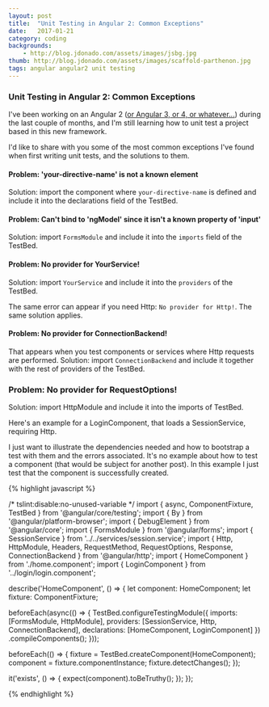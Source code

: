 ```yaml
---
layout: post
title:  "Unit Testing in Angular 2: Common Exceptions"
date:   2017-01-21
category: coding
backgrounds:
    - http://blog.jdonado.com/assets/images/jsbg.jpg
thumb: http://blog.jdonado.com/assets/images/scaffold-parthenon.jpg
tags: angular angular2 unit testing
---
```


### Unit Testing in Angular 2: Common Exceptions

I've been working on an Angular 2 ([or Angular 3, or 4, or whatever...](http://angularjs.blogspot.de/2016/12/ok-let-me-explain-its-going-to-be.html?utm_content=bufferec238&utm_medium=social&utm_source=facebook.com&utm_campaign=buffer)) during the last couple of months, and I'm still learning how to unit test a project based in this new framework.

I'd like to share with you some of the most common exceptions I've found when first writing unit tests, and the solutions to them.

#### Problem: 'your-directive-name' is not a known element
Solution: import the component where `your-directive-name` is defined and include it into the declarations field of the TestBed.

#### Problem: Can't bind to 'ngModel' since it isn't a known property of 'input'
Solution: import `FormsModule` and include it into the `imports` field of the TestBed.

#### Problem: No provider for YourService!
Solution: import `YourService` and include it into the `providers` of the TestBed.

The same error can appear if you need Http: `No provider for Http!`. The same solution applies.

#### Problem: No provider for ConnectionBackend!
That appears when you test components or services where Http requests are performed.
Solution: import `ConnectionBackend` and include it together with the rest of providers of the TestBed.

### Problem: No provider for RequestOptions!
Solution: import HttpModule and include it into the imports of TestBed.

Here's an example for a LoginComponent, that loads a SessionService, requiring Http.

I just want to illustrate the dependencies needed and how to bootstrap a test with them and the errors associated. It's no example about how to test a component (that would be subject for another post). In this example I just test that the component is successfully created.

{% highlight javascript %}

/* tslint:disable:no-unused-variable */
import { async, ComponentFixture, TestBed } from '@angular/core/testing';
import { By } from '@angular/platform-browser';
import { DebugElement } from '@angular/core';
import { FormsModule } from '@angular/forms';
import { SessionService } from '../../services/session.service';
import { Http, HttpModule, Headers, RequestMethod, RequestOptions, Response, ConnectionBackend } from '@angular/http';
import { HomeComponent } from './home.component';
import { LoginComponent } from '../login/login.component';

describe('HomeComponent', () => {
  let component: HomeComponent;
  let fixture: ComponentFixture<HomeComponent>;

  beforeEach(async(() => {
    TestBed.configureTestingModule({
      imports: [FormsModule, HttpModule],
      providers: [SessionService, Http, ConnectionBackend],
      declarations: [HomeComponent, LoginComponent]
    })
      .compileComponents();
  }));

  beforeEach(() => {
    fixture = TestBed.createComponent(HomeComponent);
    component = fixture.componentInstance;
    fixture.detectChanges();
  });

  it('exists', () => {
    expect(component).toBeTruthy();
  });
});

{% endhighlight %}
